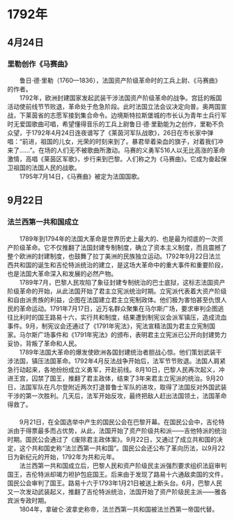 # 1792年
## 4月24日
### 里勒创作《马赛曲》
　　鲁日·德·里勒（1760—1836），法国资产阶级革命时的工兵上尉、《马赛曲》的作者。<br>　　1792年，欧洲封建国家发起武装干涉法国资产阶级革命的战争。宫廷的叛国活动使前线节节败退，革命处于危急阶段。此时法国立法会议决定向普。奥两国宣战，下莱茵省的志愿军接到集合命令。边境斯特拉斯堡城的市长认为青年士兵行军时无爱国歌曲可唱，希望懂得音乐的工兵上尉鲁日·德·里勤能为之创作，里勒不负众望，于1792年4月24日连夜谱写了《莱茵河军队战歌》，26日在市长家中弹唱：“前进，祖国的儿女，光荣的时刻来到了。暴君举着染血的旗子，对着我们冲来了……”。在场的人们无不被歌曲所激动。马赛的义勇军516人以无比高涨的革命激情，高唱《莱茵区军歌》，步行来到巴黎。人们称之为《马赛曲》。它成为奋起保卫祖国的法国人民的战歌。<br>　　1795年7月14日，《马赛曲》被定为法国国歌。
## 9月22日
### 法兰西第一共和国成立
　　1789年到1794年的法国大革命是世界历史上最大的、也是最为彻底的一次资产阶级革命。它不仅推翻了法国封建专制制度，确立了资本主义制度，而且震撼了整个欧洲的封建制度，也鼓舞了拉丁美洲的民族独立运动。1792年9月22日法兰西共和国的诞生和吉伦特派统治的建立，是这场大革命中的重大事件和重要阶段，也是法国大革命深入和发展的必然产物。<br>　　1789年7月，巴黎人民攻陷了象征封建专制统治的巴士底狱，这标志法国资产阶级革命的开始，从此法国开始了君主立宪派统治时期。立宪派代表着大资产阶级和自由派贵族的利益，企图在法国建立君主立宪制政体。他们极为害怕甚至仇恨人民的革命运动。1791年7月17日，近万名群众聚集在马尔斯广场，要求审判企图逃往比利时的国王路易十六，实行共和制度，结果遭到制宪议会派军镇压，造成流血事件。9月，制宪议会还通过了《1791年宪法》，宪法宣精法国为君主立宪制国家。马尔斯广场事件和《1791年宪法》的颁布，表明君主立宪派已公开向封建势力妥协，背叛了革命和人民。<br>　　1789年法国大革命的爆发使欧洲各国封建统治者胆战心惊。他们策划武装干涉法国，镇压法国革命。1792年4月反法战争开始后，法军节节败退。法国人肩紧急行动起来，各地纷纷成立义勇军，开赴前线。8月10日，巴黎人民再次起义，冲进王宫，囚禁了国王，推翻了君主政体，结束了3年来君主立宪派的统治。9月20日，法国军队在凡尔登附近两次打退普鲁士军队的进攻，取得了法国反对外国武装干涉的第一次胜利。几天后，法军开始反攻，最终把敌人赶出法国领土，法国革命得救了。<br>　　<br>　　9月21日，在全国选举中产生的国民公会在巴黎开幕。在国民公会中，吉伦特派由于得票最多而占优势，从此，法国开始了资产阶级共和派——吉他特派的统治时期。国民公会通过了《废除君主政体案》。9月22日，又通过了成立共和国的决定，这个共和国史称“法兰西第一共和国”。国民公会还公布了革向历法，以9月22日为新纪元的开始，1792年为共和元年。<br>　　法兰西第一共和国成立后，巴黎人民和资产阶级民主派强烈要求组织法庭审判国王，吉伦特派却竭力袒护包庇国王。后来由于发现了路易十六通敌卖国的文件，国民公会审判了国王。路易十六于1793年1月21日被送上断头台。6月，巴黎人民又一次发动武装起义，推翻了吉伦特派统治，法国开始了资产阶级民主派——雅各宾派专政时期。<br>　　1804年，拿破仑·波拿史称帝，法兰西第一共和国被法兰西第一帝国代替。
<comment/>